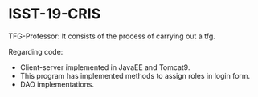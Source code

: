 # ISST-19-CRIS
TFG-Professor: It consists of the process of carrying out a tfg.

Regarding code:

- Client-server implemented in JavaEE and Tomcat9.
- This program has implemented methods to assign roles in login form.
- DAO implementations.


